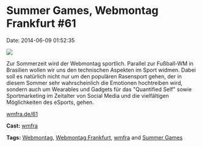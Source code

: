 Summer Games, Webmontag Frankfurt \#61
======================================

Date: 2014-06-09 01:52:35

[![](http://i.vimeocdn.com/video/478138798_200x150.jpg)](http://vimeo.com/97680029)

Zur Sommerzeit wird der Webmontag sportlich. Parallel zur Fußball-WM in
Brasilien wollen wir uns den technischen Aspekten im Sport widmen. Dabei
soll es natürlich nicht nur um den populären Rasensport gehen, der in
diesem Sommer sehr wahrscheinlich die Emotionen hochtreiben wird,
sondern auch um Wearables und Gadgets für das "Quantified Self" sowie
Sportmarketing im Zeitalter von Social Media und die vielfältigen
Möglichkeiten des eSports, gehen.

[wmfra.de/61](http://wmfra.de/61)

**Cast:** [wmfra](http://vimeo.com/wmfra)

**Tags:** [Webmontag](http://vimeo.com/tag:Webmontag), [Webmontag
Frankfurt](http://vimeo.com/tag:Webmontag+Frankfurt),
[wmfra](http://vimeo.com/tag:wmfra) and [Summer
Games](http://vimeo.com/tag:Summer+Games)
